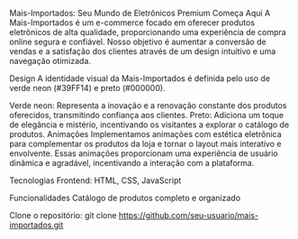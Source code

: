 Mais-Importados: Seu Mundo de Eletrônicos Premium Começa Aqui
A Mais-Importados é um e-commerce focado em oferecer produtos eletrônicos de alta qualidade, proporcionando uma experiência de compra online segura e confiável.
Nosso objetivo é aumentar a conversão de vendas e a satisfação dos clientes através de um design intuitivo e uma navegação otimizada.

Design
A identidade visual da Mais-Importados é definida pelo uso de verde neon (#39FF14) e preto (#000000).

Verde neon: Representa a inovação e a renovação constante dos produtos oferecidos, transmitindo confiança aos clientes.
Preto: Adiciona um toque de elegância e mistério, incentivando os visitantes a explorar o catálogo de produtos.
Animações
Implementamos animações com estética eletrônica para complementar os produtos da loja e tornar o layout mais interativo e envolvente.
Essas animações proporcionam uma experiência de usuário dinâmica e agradável, incentivando a interação com a plataforma.

Tecnologias
Frontend: HTML, CSS, JavaScript

Funcionalidades
Catálogo de produtos completo e organizado

Clone o repositório: git clone https://github.com/seu-usuario/mais-importados.git



